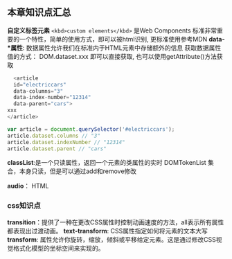 ## 本章知识点汇总
**自定义标签元素** `<kbd>custom elements</kbd>` 是Web Components 标准非常重要的一个特性，简单的使用方式，<xxx></xxx>即可以被html识别, 更标准使用参考MDN
**data-\*属性**: 数据属性允许我们在标准内于HTML元素中存储额外的信息
  获取数据属性值的方式： DOM.dataset.xxx 即可以直接获取, 也可以使用getAttribute()方法获取

```js
  <article
  id="electriccars"
  data-columns="3"
  data-index-number="12314"
  data-parent="cars">
xxx
</article>

var article = document.querySelector('#electriccars');
article.dataset.columns // "3"
article.dataset.indexNumber // "12314"
article.dataset.parent // "cars"
```

**classList**:是一个只读属性，返回一个元素的类属性的实时 DOMTokenList 集合，本身只读，但是可以通过add和remove修改

**audio**： HTML <audio> 元素用于在文档中嵌入音频内容。具体参考：https://developer.mozilla.org/zh-CN/docs/Web/HTML/Element/audio

### css知识点
**transition**：提供了一种在更改CSS属性时控制动画速度的方法，all表示所有属性都表现出过渡动画。
**text-transform**: CSS属性指定如何将元素的文本大写
**transform**: 属性允许你旋转，缩放，倾斜或平移给定元素。这是通过修改CSS视觉格式化模型的坐标空间来实现的。
